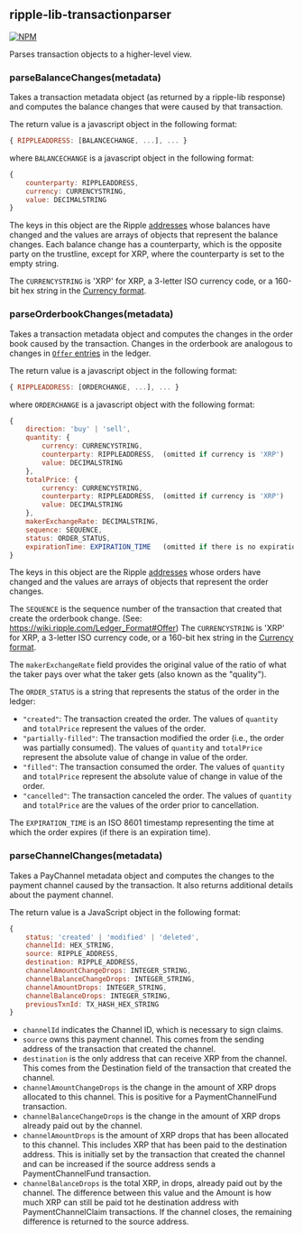 ripple-lib-transactionparser
----------------------------

[![NPM](https://nodei.co/npm/ripple-lib-transactionparser.png)](https://www.npmjs.org/package/ripple-lib-transactionparser)

Parses transaction objects to a higher-level view.

### parseBalanceChanges(metadata)

Takes a transaction metadata object (as returned by a ripple-lib response) and computes the balance changes that were caused by that transaction.

The return value is a javascript object in the following format:

```javascript
{ RIPPLEADDRESS: [BALANCECHANGE, ...], ... }
```

where `BALANCECHANGE` is a javascript object in the following format:

```javascript
{
    counterparty: RIPPLEADDRESS,
    currency: CURRENCYSTRING,
    value: DECIMALSTRING
}
```

The keys in this object are the Ripple [addresses](https://wiki.ripple.com/Accounts) whose balances have changed and the values are arrays of objects that represent the balance changes. Each balance change has a counterparty, which is the opposite party on the trustline, except for XRP, where the counterparty is set to the empty string.

The `CURRENCYSTRING` is 'XRP' for XRP, a 3-letter ISO currency code, or a 160-bit hex string in the [Currency format](https://wiki.ripple.com/Currency_format).


### parseOrderbookChanges(metadata)

Takes a transaction metadata object and computes the changes in the order book caused by the transaction. Changes in the orderbook are analogous to changes in [`Offer` entries](https://wiki.ripple.com/Ledger_Format#Offer) in the ledger.


The return value is a javascript object in the following format:

```javascript
{ RIPPLEADDRESS: [ORDERCHANGE, ...], ... }
```

where `ORDERCHANGE` is a javascript object with the following format:

```javascript
{
    direction: 'buy' | 'sell',
    quantity: {
        currency: CURRENCYSTRING,
        counterparty: RIPPLEADDRESS,  (omitted if currency is 'XRP')
        value: DECIMALSTRING
    },
    totalPrice: {
        currency: CURRENCYSTRING,
        counterparty: RIPPLEADDRESS,  (omitted if currency is 'XRP')
        value: DECIMALSTRING
    },
    makerExchangeRate: DECIMALSTRING,
    sequence: SEQUENCE,
    status: ORDER_STATUS,
    expirationTime: EXPIRATION_TIME   (omitted if there is no expiration time)
}
```


The keys in this object are the Ripple [addresses](https://wiki.ripple.com/Accounts) whose orders have changed and the values are arrays of objects that represent the order changes.

The `SEQUENCE` is the sequence number of the transaction that created that create the orderbook change. (See: https://wiki.ripple.com/Ledger_Format#Offer)
The `CURRENCYSTRING` is 'XRP' for XRP, a 3-letter ISO currency code, or a 160-bit hex string in the [Currency format](https://wiki.ripple.com/Currency_format).

The `makerExchangeRate` field provides the original value of the ratio of what the taker pays over what the taker gets (also known as the "quality").

The `ORDER_STATUS` is a string that represents the status of the order in the ledger:

*   `"created"`: The transaction created the order. The values of `quantity` and `totalPrice` represent the values of the order.
*   `"partially-filled"`: The transaction modified the order (i.e., the order was partially consumed). The values of `quantity` and `totalPrice` represent the absolute value of change in value of the order.
*   `"filled"`: The transaction consumed the order. The values of `quantity` and `totalPrice` represent the absolute value of change in value of the order.
*   `"cancelled"`: The transaction canceled the order. The values of `quantity` and `totalPrice` are the values of the order prior to cancellation.

The `EXPIRATION_TIME` is an ISO 8601 timestamp representing the time at which the order expires (if there is an expiration time).

### parseChannelChanges(metadata)

Takes a PayChannel metadata object and computes the changes to the payment channel caused by the transaction. It also returns additional details about the payment channel.

The return value is a JavaScript object in the following format:

```javascript
{
    status: 'created' | 'modified' | 'deleted',
    channelId: HEX_STRING,
    source: RIPPLE_ADDRESS,
    destination: RIPPLE_ADDRESS,
    channelAmountChangeDrops: INTEGER_STRING,
    channelBalanceChangeDrops: INTEGER_STRING,
    channelAmountDrops: INTEGER_STRING,
    channelBalanceDrops: INTEGER_STRING,
    previousTxnId: TX_HASH_HEX_STRING
}
```

* `channelId` indicates the Channel ID, which is necessary to sign claims.
* `source` owns this payment channel. This comes from the sending address of the transaction that created the channel.
* `destination` is the only address that can receive XRP from the channel. This comes from the Destination field of the transaction that created the channel.
* `channelAmountChangeDrops` is the change in the amount of XRP drops allocated to this channel. This is positive for a PaymentChannelFund transaction.
* `channelBalanceChangeDrops` is the change in the amount of XRP drops already paid out by the channel.
* `channelAmountDrops` is the amount of XRP drops that has been allocated to this channel. This includes XRP that has been paid to the destination address. This is initially set by the transaction that created the channel and can be increased if the source address sends a PaymentChannelFund transaction.
* `channelBalanceDrops` is the total XRP, in drops, already paid out by the channel. The difference between this value and the Amount is how much XRP can still be paid tot he destination address with PaymentChannelClaim transactions. If the channel closes, the remaining difference is returned to the source address.
